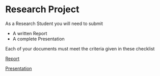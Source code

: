 # Research Project

As a Research Student you will need to submit

* A written Report
* A complete Presentation

Each of your documents must meet the criteria given in these checklist

[Report](https://tutor.neocities.org/CS%20ICT%20Internal%20unit%20-%20word%20processing%20checklist%20.docx)

[Presentation](https://tutor.neocities.org/CS%20ICT%20Internal%20unit%20-%20PowerPoint%20checklist%20.docx)

